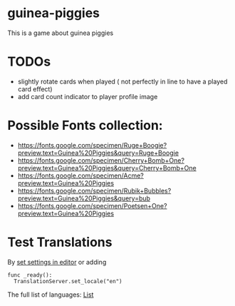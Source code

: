 # guinea-piggies
This is a game about guinea piggies

# TODOs
- slightly rotate cards when played ( not perfectly in line to have a played card effect)
- add card count indicator to player profile image


# Possible Fonts collection:
- https://fonts.google.com/specimen/Ruge+Boogie?preview.text=Guinea%20Piggies&query=Ruge+Boogie
- https://fonts.google.com/specimen/Cherry+Bomb+One?preview.text=Guinea%20Piggies&query=Cherry+Bomb+One
- https://fonts.google.com/specimen/Acme?preview.text=Guinea%20Piggies
- https://fonts.google.com/specimen/Rubik+Bubbles?preview.text=Guinea%20Piggies&query=bub
- https://fonts.google.com/specimen/Poetsen+One?preview.text=Guinea%20Piggies

# Test Translations
By [set settings in editor](https://docs.godotengine.org/de/4.x/tutorials/i18n/internationalizing_games.html#testing-translations) or adding 

```gdscript
func _ready():
  TranslationServer.set_locale("en")
```

The full list of languages: [List](https://docs.godotengine.org/de/4.x/tutorials/i18n/locales.html#doc-locales)
